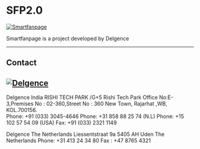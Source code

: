 SFP2.0
======

[![Smartfanpage](http://www.smartfanpage.com/)](http://www.smartfanpage.com)

Smartfanpage is a project developed by Delgence

----------------

Contact
------------
[![Delgence](http://delgence.com/wp-content/themes/twentyeleven/images/logo.png)](http://www.delgence.com)
------------
Delgence India
RISHI TECH PARK /G+5 Rishi Tech Park
Office No:E-3,Premises No : 02-360,Street No : 360 New Town, Rajarhat ,WB, KOL.700156.  
Phone: +91 (033) 3045-4646
Phone: +31 858 88 25 74 (N.L)
Phone: +15 102 57 54 09 (USA)
Fax: +91 (033) 2321 1149

Delgence The Netherlands
Liessentstraat 9a 5405 AH Uden The Netherlands
Phone: +31 413 24 34 80
Fax : +47 8765 4321